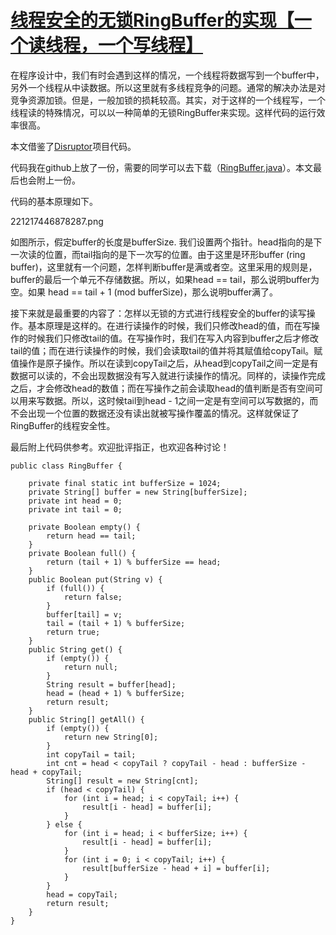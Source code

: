 # [线程安全的无锁RingBuffer的实现【一个读线程，一个写线程】](https://www.cnblogs.com/l00l/p/4115001.html)

在程序设计中，我们有时会遇到这样的情况，一个线程将数据写到一个buffer中，另外一个线程从中读数据。所以这里就有多线程竞争的问题。通常的解决办法是对竞争资源加锁。但是，一般加锁的损耗较高。其实，对于这样的一个线程写，一个线程读的特殊情况，可以以一种简单的无锁RingBuffer来实现。这样代码的运行效率很高。

本文借鉴了[Disruptor](http://code.google.com/p/disruptor/ )项目代码。

代码我在github上放了一份，需要的同学可以去下载（[RingBuffer.java](https://github.com/drneverend/buffers/blob/master/ringbuffer/RingBuffer.java)）。本文最后也会附上一份。

代码的基本原理如下。

221217446878287.png

如图所示，假定buffer的长度是bufferSize. 我们设置两个指针。head指向的是下一次读的位置，而tail指向的是下一次写的位置。由于这里是环形buffer \(ring buffer\)，这里就有一个问题，怎样判断buffer是满或者空。这里采用的规则是，buffer的最后一个单元不存储数据。所以，如果head == tail，那么说明buffer为空。如果 head == tail + 1 \(mod bufferSize\)，那么说明buffer满了。

接下来就是最重要的内容了：怎样以无锁的方式进行线程安全的buffer的读写操作。基本原理是这样的。在进行读操作的时候，我们只修改head的值，而在写操作的时候我们只修改tail的值。在写操作时，我们在写入内容到buffer之后才修改tail的值；而在进行读操作的时候，我们会读取tail的值并将其赋值给copyTail。赋值操作是原子操作。所以在读到copyTail之后，从head到copyTail之间一定是有数据可以读的，不会出现数据没有写入就进行读操作的情况。同样的，读操作完成之后，才会修改head的数值；而在写操作之前会读取head的值判断是否有空间可以用来写数据。所以，这时候tail到head - 1之间一定是有空间可以写数据的，而不会出现一个位置的数据还没有读出就被写操作覆盖的情况。这样就保证了RingBuffer的线程安全性。

最后附上代码供参考。欢迎批评指正，也欢迎各种讨论！

```
public class RingBuffer {

    private final static int bufferSize = 1024;
    private String[] buffer = new String[bufferSize];
    private int head = 0;
    private int tail = 0;
    
    private Boolean empty() {
        return head == tail;
    }
    private Boolean full() {
        return (tail + 1) % bufferSize == head;
    }
    public Boolean put(String v) {
        if (full()) {
            return false;
        }
        buffer[tail] = v;
        tail = (tail + 1) % bufferSize;
        return true;
    }
    public String get() {
        if (empty()) {
            return null;
        }
        String result = buffer[head];
        head = (head + 1) % bufferSize;
        return result;
    }
    public String[] getAll() {
        if (empty()) {
            return new String[0];
        }
        int copyTail = tail;
        int cnt = head < copyTail ? copyTail - head : bufferSize - head + copyTail;
        String[] result = new String[cnt];
        if (head < copyTail) {
            for (int i = head; i < copyTail; i++) {
                result[i - head] = buffer[i];
            }
        } else {
            for (int i = head; i < bufferSize; i++) {
                result[i - head] = buffer[i];
            }
            for (int i = 0; i < copyTail; i++) {
                result[bufferSize - head + i] = buffer[i];
            }
        }
        head = copyTail;
        return result;
    }
}
```



